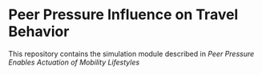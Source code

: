 # Peer Pressure Influence on Travel Behavior
This repository contains the simulation module described in _Peer Pressure Enables Actuation of Mobility Lifestyles_
